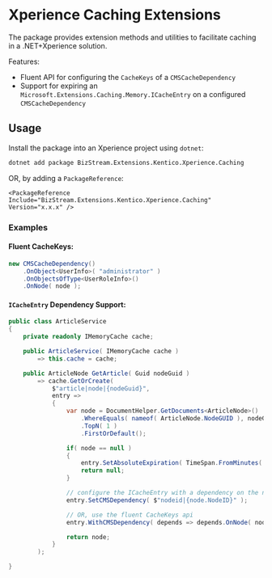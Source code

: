 # Xperience Caching Extensions

The package provides extension methods and utilities to facilitate caching in a .NET+Xperience solution.

Features:

- Fluent API for configuring the `CacheKeys` of a `CMSCacheDependency`
- Support for expiring an `Microsoft.Extensions.Caching.Memory.ICacheEntry` on a configured `CMSCacheDependency`

## Usage

Install the package into an Xperience project using `dotnet`:

```bash
dotnet add package BizStream.Extensions.Kentico.Xperience.Caching
```

OR, by adding a `PackageReference`:

```csproj
<PackageReference Include="BizStream.Extensions.Kentico.Xperience.Caching" Version="x.x.x" />
```

### Examples

#### Fluent CacheKeys:

```csharp
new CMSCacheDependency()
    .OnObject<UserInfo>( "administrator" )
    .OnObjectsOfType<UserRoleInfo>()
    .OnNode( node );
```

#### `ICacheEntry` Dependency Support:

```csharp
public class ArticleService
{
    private readonly IMemoryCache cache;

    public ArticleService( IMemoryCache cache )
        => this.cache = cache;

    public ArticleNode GetArticle( Guid nodeGuid )
        => cache.GetOrCreate(
            $"article|node|{nodeGuid}",
            entry =>
            {
                var node = DocumentHelper.GetDocuments<ArticleNode>()
                    .WhereEquals( nameof( ArticleNode.NodeGUID ), nodeGuid )
                    .TopN( 1 )
                    .FirstOrDefault();

                if( node == null )
                {
                    entry.SetAbsoluteExpiration( TimeSpan.FromMinutes( 20 ) );
                    return null;
                }

                // configure the ICacheEntry with a dependency on the node
                entry.SetCMSDependency( $"nodeid|{node.NodeID}" );

                // OR, use the fluent CacheKeys api
                entry.WithCMSDependency( depends => depends.OnNode( node.NodeID ) );

                return node;
            }
        );

}

```
